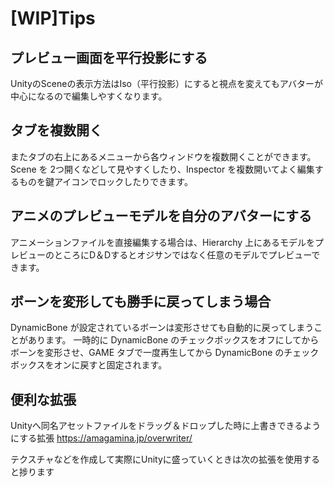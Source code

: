 # [WIP]Tips

##  プレビュー画面を平行投影にする

UnityのSceneの表示方法はIso（平行投影）にすると視点を変えてもアバターが中心になるので編集しやすくなります。

## タブを複数開く

またタブの右上にあるメニューから各ウィンドウを複数開くことができます。
Scene を 2つ開くなどして見やすくしたり、Inspector を複数開いてよく編集するものを鍵アイコンでロックしたりできます。

##  アニメのプレビューモデルを自分のアバターにする

アニメーションファイルを直接編集する場合は、Hierarchy 上にあるモデルをプレビューのところにD＆Dするとオジサンではなく任意のモデルでプレビューできます。

## ボーンを変形しても勝手に戻ってしまう場合

DynamicBone が設定されているボーンは変形させても自動的に戻ってしまうことがあります。
一時的に DynamicBone のチェックボックスをオフにしてからボーンを変形させ、GAME タブで一度再生してから DynamicBone のチェックボックスをオンに戻すと固定されます。



## 便利な拡張

Unityへ同名アセットファイルをドラッグ＆ドロップした時に上書きできるようにする拡張
https://amagamina.jp/overwriter/

テクスチャなどを作成して実際にUnityに盛っていくときは次の拡張を使用すると捗ります
